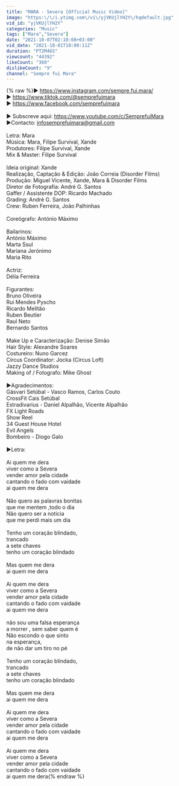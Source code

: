 ```yaml
---
title: "MARA - Severa [Official Music Video]"
image: "https:\/\/i.ytimg.com\/vi\/yjVKUjlYH2Y\/hqdefault.jpg"
vid_id: "yjVKUjlYH2Y"
categories: "Music"
tags: ["Mara","Severa"]
date: "2021-10-07T02:10:08+03:00"
vid_date: "2021-10-01T10:00:11Z"
duration: "PT2M46S"
viewcount: "44392"
likeCount: "360"
dislikeCount: "9"
channel: "Sempre fui Mara"
---
```

{% raw %}► <a rel="nofollow" target="blank" href="https://www.instagram.com/sempre.fui.mara/">https://www.instagram.com/sempre.fui.mara/</a><br />► <a rel="nofollow" target="blank" href="https://www.tiktok.com/@semprefuimara">https://www.tiktok.com/@semprefuimara</a><br />► <a rel="nofollow" target="blank" href="https://www.facebook.com/semprefuimara">https://www.facebook.com/semprefuimara</a><br /><br />► Subscreve aqui: <a rel="nofollow" target="blank" href="https://www.youtube.com/c/SemprefuiMara">https://www.youtube.com/c/SemprefuiMara</a><br />►Contacto: infosemprefuimara@gmail.com<br /><br />Letra: Mara<br />Música: Mara, Filipe Survival, Xande<br />Produtores: Filipe Survival, Xande <br />Mix &amp; Master: Filipe Survival<br /><br />Ideia original: Xande<br />Realização, Captação &amp; Edição: João Correia (Disorder Films)<br />Produção: Miguel Vicente, Xande, Mara &amp; Disorder Films<br />Diretor de Fotografia: André G. Santos<br />Gaffer / Assistente DOP: Ricardo Machado<br />Grading: André G. Santos<br />Crew: Ruben Ferreira, João Palhinhas <br /><br />Coreógrafo: António Máximo<br /><br />Bailarinos: <br />António Máximo<br />Marta Ssul<br />Mariana Jerónimo<br />Maria Rito<br /><br />Actriz:<br />Délia Ferreira<br /><br />Figurantes: <br />Bruno Oliveira<br />Rui Mendes Pyscho<br />Ricardo Melitão<br />Ruben Beutler<br />Raul Neto<br />Bernardo Santos<br /><br />Make Up e Caracterização: Denise Simão<br />Hair Style: Alexandre Soares   <br />Costureiro: Nuno Garcez <br />Circus Coordinator: Jocka (Circus Loft)<br />Jazzy Dance Studios<br />Making of / Fotografo: Mike Ghost<br /><br />►Agradecimentos: <br />Gásvari Setúbal - Vasco Ramos, Carlos Couto<br />CrossFit Cais Setúbal<br />Estradivarius - Daniel Alpalhão, Vicente Alpalhão<br />FX Light Roads<br />Show Reel<br />34 Guest House Hotel<br />Evil Angels<br />Bombeiro - Diogo Galo<br /><br />►Letra:<br /><br />Ai quem me dera<br />viver como a Severa <br />vender amor pela cidade<br />cantando o fado com vaidade <br />ai quem me dera <br /><br />Não quero as palavras bonitas<br />que me mentem ,todo o dia<br />Não quero ser a noticia<br />que me perdi mais um dia <br /><br />Tenho um coração blindado, <br />trancado<br />a sete chaves<br />tenho um coração blindado<br /><br />Mas quem me dera<br />ai quem me dera <br /><br />Ai quem me dera<br />viver como a Severa <br />vender amor pela cidade<br />cantando o fado com vaidade <br />ai quem me dera <br /><br />não sou uma falsa esperança<br />a morrer , sem saber quem é<br />Não escondo o que sinto <br />na  esperança,<br />de não dar um tiro no pé<br /><br />Tenho um coração blindado, <br />trancado<br />a sete chaves<br />tenho um coração blindado<br /><br />Mas quem me dera<br />ai quem me dera <br /><br />Ai quem me dera<br />viver como a Severa <br />vender amor pela cidade<br />cantando o fado com vaidade <br />ai quem me dera<br /><br />Ai quem me dera<br />viver como a Severa <br />vender amor pela cidade<br />cantando o fado com vaidade <br />ai quem me dera{% endraw %}
